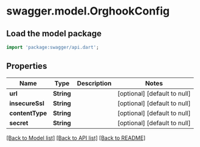 # swagger.model.OrghookConfig

## Load the model package
```dart
import 'package:swagger/api.dart';
```

## Properties
Name | Type | Description | Notes
------------ | ------------- | ------------- | -------------
**url** | **String** |  | [optional] [default to null]
**insecureSsl** | **String** |  | [optional] [default to null]
**contentType** | **String** |  | [optional] [default to null]
**secret** | **String** |  | [optional] [default to null]

[[Back to Model list]](../README.md#documentation-for-models) [[Back to API list]](../README.md#documentation-for-api-endpoints) [[Back to README]](../README.md)

